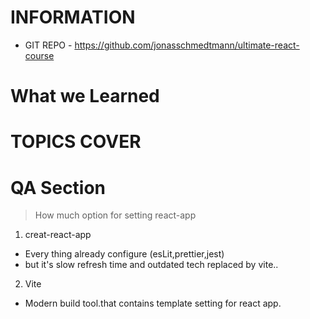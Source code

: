 # INFORMATION
- GIT REPO -  https://github.com/jonasschmedtmann/ultimate-react-course
# What we Learned
# TOPICS COVER
# QA Section
> How much option for setting react-app
1) creat-react-app
 - Every thing already configure (esLit,prettier,jest)
 - but it's slow refresh time and outdated tech replaced by vite..
2) Vite 
- Modern build tool.that contains template setting for react app.






